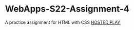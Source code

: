 # WebApps-S22-Assignment-4
A practice assignment for HTML with CSS
[HOSTED PLAY](https://44-563-web-apps-s22.github.io/webapps-s22-assignment-4-jessy0506/play.html)